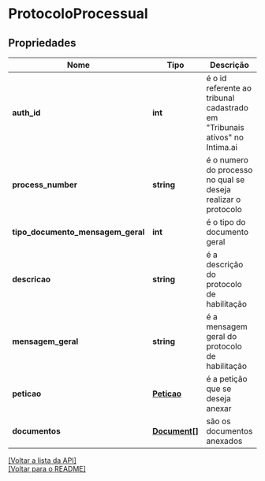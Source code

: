 # ProtocoloProcessual

## Propriedades
Nome | Tipo | Descrição | Notas
------------ | ------------- | ------------- | -------------
**auth_id** | **int** | é o id referente ao tribunal cadastrado em "Tribunais ativos" no Intima.ai | [obrigatório] 
**process_number** | **string** | é o numero do processo no qual se deseja realizar o protocolo | [obrigatório] 
**tipo_documento_mensagem_geral** | **int** | é o tipo do documento geral | [obrigatório] 
**descricao** | **string** | é a descrição do protocolo de habilitação | [opcional] 
**mensagem_geral** | **string** | é a mensagem geral do protocolo de habilitação | [opcional] 
**peticao** | [**Peticao**](../protocol/Peticao.md) | é a petição que se deseja anexar | [opcional] 
**documentos** | [**Document[]**](../Document.md) | são os documentos anexados | [opcional] 

[[Voltar a lista da API]](../../../README.md#Documentação-para-os-Endpoints-da-API)    
[[Voltar para o README]](../../../README.md#Intima.ai---SDK-PHP)
